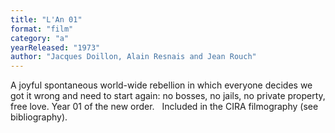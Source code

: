 ```yaml
---
title: "L'An 01"
format: "film"
category: "a"
yearReleased: "1973"
author: "Jacques Doillon, Alain Resnais and Jean Rouch"
---
```

 A joyful spontaneous world-wide rebellion in which everyone decides we got it wrong and need to start again: no bosses, no jails, no private property, free love. Year 01 of the new order.
  
 Included in the CIRA filmography (see bibliography).
  
